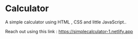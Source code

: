 # Calculator
A simple calculator using HTML , CSS and little JavaScript..

Reach out using this link : https://simplecalculator-1.netlify.app
